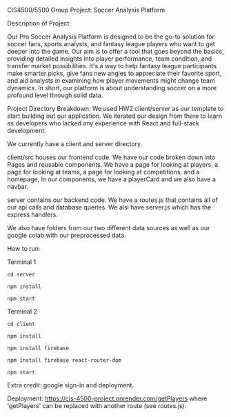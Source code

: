 CIS4500/5500 Group Project: Soccer Analysis Platform

Description of Project:

Our Pro Soccer Analysis Platform is designed to be the go-to solution for soccer fans, sports analysts, and fantasy league players who want to get deeper into the game. Our aim is to offer a tool that goes beyond the basics, providing detailed insights into player performance, team condition, and transfer market possibilities. It's a way to help fantasy league participants make smarter picks, give fans new angles to appreciate their favorite sport, and aid analysts in examining how player movements might change team dynamics. In short, our platform is about understanding soccer on a more profound level through solid data.

Project Directory Breakdown: 
We used HW2 client/server as our template to start building out our application. We iterated our design from there to learn as developers who lacked any experience with React and full-stack development.

We currently have a client and server directory. 

client/src houses our frontend code. We have our code broken down into Pages and reusable components. We have a page for looking at players, a page for looking at teams, a page for looking at competitions, and a homepage, In our components, we have a playerCard and we also have a navbar.

server contains our backend code. We have a routes.js that contains all of our api calls and database queries. We alsi have server.js which has the express handlers.

We also have folders from our two different data sources as well as our google colab with our preprocessed data.

How to run:

Terminal 1

`cd server`

`npm install`

`npm start`

Terminal 2

`cd client`

`npm install`

`npm install firebase`

`npm install firebase react-router-dom`

`npm start`

Extra credit: google sign-in and deployment. 

Deployment: https://cis-4500-project.onrender.com/getPlayers where 'getPlayers' can be replaced with another route (see routes.js).
